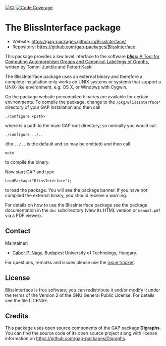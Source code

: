 [![CI](https://github.com/gap-packages/BlissInterface/actions/workflows/CI.yml/badge.svg)](https://github.com/gap-packages/BlissInterface/actions/workflows/CI.yml)
[![Code Coverage](https://codecov.io/github/gap-packages/BlissInterface/coverage.svg?branch=master&token=)](https://codecov.io/gh/gap-packages/BlissInterface)

# The BlissInterface package

* Website: https://gap-packages.github.io/BlissInterface/
* Repository: https://github.com/gap-packages/BlissInterface

This package provides a low level interface to the software [***bliss:*** A Tool for Computing Automorphism Groups and Canonical Labelings of Graphs](http://www.tcs.hut.fi/Software/bliss/), written by Tommi Junttila and Petteri Kaski. 

The BlissInterface package uses an external binary and therefore a complete installation only works on UNIX systems or systems that support a UNIX-like environment, e.g. OS X, or Windows with Cygwin. 

On the package website precompiled binaries are available for certain environments. To compile the package, change to the `/pkg/BlissInterface*` directory  of your GAP installation and then call
	
	./configure <path>

where <path> is a path to the main GAP root directory; so normally you would call

	./configure ../..

(the `../..` is the default and so may be omitted) and then call

	make 
  
to compile the binary.

Now start GAP and type

	LoadPackage("BlissInterface");

to load the package. You will see the package banner. If you have not compiled the external binary, you should receive a warning.

For details on how to use the BlissInterface package see the package documentation in the `doc` subdirectory (view its HTML version or  `manual.pdf`  via a PDF viewer). 

## Contact

Maintainer:

* [Gábor P. Nagy](https://algebra.math.bme.hu/nagy-gabor-peter), Budapest University of Technology, Hungary.

For questions, remarks and issues please use the [issue tracker](https://github.com/gap-packages/BlissInterface/issues).

## License

BlissInterface is free software; you can redistribute it and/or modify it under the terms of the Version 2 of the GNU General Public License. For details see the file LICENSE.

## Credits

This package uses open source components of the GAP package **Digraphs**. You can find the source code of its open source project along with license information on  https://github.com/gap-packages/Digraphs. 